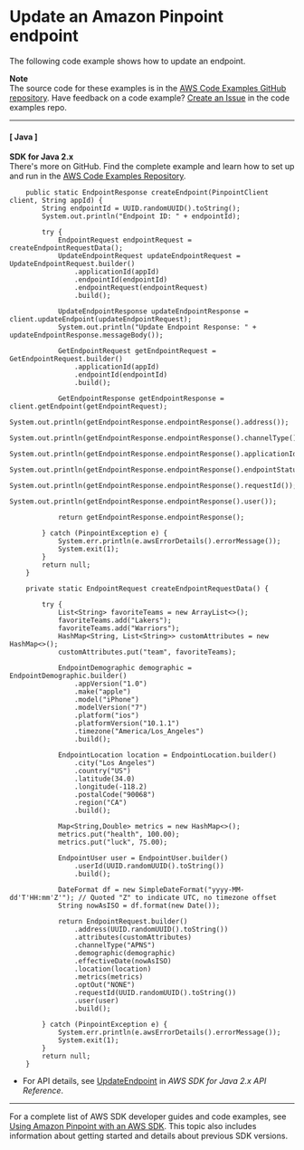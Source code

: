 # Update an Amazon Pinpoint endpoint<a name="example_pinpoint_UpdateEndpoint_section"></a>

The following code example shows how to update an endpoint\.

**Note**  
The source code for these examples is in the [AWS Code Examples GitHub repository](https://github.com/awsdocs/aws-doc-sdk-examples)\. Have feedback on a code example? [Create an Issue](https://github.com/awsdocs/aws-doc-sdk-examples/issues/new/choose) in the code examples repo\. 

------
#### [ Java ]

**SDK for Java 2\.x**  
 There's more on GitHub\. Find the complete example and learn how to set up and run in the [AWS Code Examples Repository](https://github.com/awsdocs/aws-doc-sdk-examples/tree/main/javav2/example_code/pinpoint#readme)\. 
  

```
    public static EndpointResponse createEndpoint(PinpointClient client, String appId) {
        String endpointId = UUID.randomUUID().toString();
        System.out.println("Endpoint ID: " + endpointId);

        try {
            EndpointRequest endpointRequest = createEndpointRequestData();
            UpdateEndpointRequest updateEndpointRequest = UpdateEndpointRequest.builder()
                .applicationId(appId)
                .endpointId(endpointId)
                .endpointRequest(endpointRequest)
                .build();

            UpdateEndpointResponse updateEndpointResponse = client.updateEndpoint(updateEndpointRequest);
            System.out.println("Update Endpoint Response: " + updateEndpointResponse.messageBody());

            GetEndpointRequest getEndpointRequest = GetEndpointRequest.builder()
                .applicationId(appId)
                .endpointId(endpointId)
                .build();

            GetEndpointResponse getEndpointResponse = client.getEndpoint(getEndpointRequest);
            System.out.println(getEndpointResponse.endpointResponse().address());
            System.out.println(getEndpointResponse.endpointResponse().channelType());
            System.out.println(getEndpointResponse.endpointResponse().applicationId());
            System.out.println(getEndpointResponse.endpointResponse().endpointStatus());
            System.out.println(getEndpointResponse.endpointResponse().requestId());
            System.out.println(getEndpointResponse.endpointResponse().user());

            return getEndpointResponse.endpointResponse();

        } catch (PinpointException e) {
            System.err.println(e.awsErrorDetails().errorMessage());
            System.exit(1);
        }
        return null;
    }

    private static EndpointRequest createEndpointRequestData() {

        try {
            List<String> favoriteTeams = new ArrayList<>();
            favoriteTeams.add("Lakers");
            favoriteTeams.add("Warriors");
            HashMap<String, List<String>> customAttributes = new HashMap<>();
            customAttributes.put("team", favoriteTeams);

            EndpointDemographic demographic = EndpointDemographic.builder()
                .appVersion("1.0")
                .make("apple")
                .model("iPhone")
                .modelVersion("7")
                .platform("ios")
                .platformVersion("10.1.1")
                .timezone("America/Los_Angeles")
                .build();

            EndpointLocation location = EndpointLocation.builder()
                .city("Los Angeles")
                .country("US")
                .latitude(34.0)
                .longitude(-118.2)
                .postalCode("90068")
                .region("CA")
                .build();

            Map<String,Double> metrics = new HashMap<>();
            metrics.put("health", 100.00);
            metrics.put("luck", 75.00);

            EndpointUser user = EndpointUser.builder()
                .userId(UUID.randomUUID().toString())
                .build();

            DateFormat df = new SimpleDateFormat("yyyy-MM-dd'T'HH:mm'Z'"); // Quoted "Z" to indicate UTC, no timezone offset
            String nowAsISO = df.format(new Date());

            return EndpointRequest.builder()
                .address(UUID.randomUUID().toString())
                .attributes(customAttributes)
                .channelType("APNS")
                .demographic(demographic)
                .effectiveDate(nowAsISO)
                .location(location)
                .metrics(metrics)
                .optOut("NONE")
                .requestId(UUID.randomUUID().toString())
                .user(user)
                .build();

        } catch (PinpointException e) {
            System.err.println(e.awsErrorDetails().errorMessage());
            System.exit(1);
        }
        return null;
    }
```
+  For API details, see [UpdateEndpoint](https://docs.aws.amazon.com/goto/SdkForJavaV2/pinpoint-2016-12-01/UpdateEndpoint) in *AWS SDK for Java 2\.x API Reference*\. 

------

For a complete list of AWS SDK developer guides and code examples, see [Using Amazon Pinpoint with an AWS SDK](sdk-general-information-section.md)\. This topic also includes information about getting started and details about previous SDK versions\.